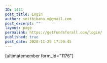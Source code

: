 ```yaml
---
ID: 1411
post_title: Login
author: smithibana.m@gmail.com
post_excerpt: ""
layout: page
permalink: https://getfundsforall.com/login/
published: true
post_date: 2020-11-29 17:59:45
---
```

[ultimatemember form_id="1176"]
